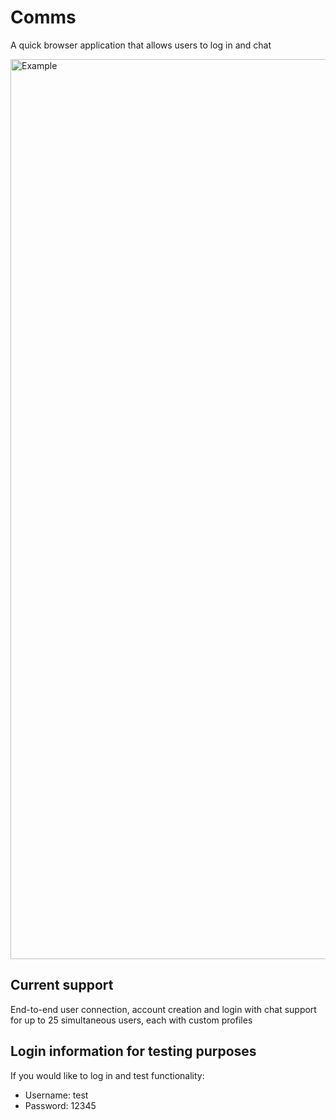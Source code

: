 # Comms
A quick browser application that allows users to log in and chat

<img width="1440" alt="Example" src="https://user-images.githubusercontent.com/81879857/150331126-363ba270-564c-4f44-838a-faadd63fee98.png">

## Current support
End-to-end user connection, account creation and login with chat support for up to 25 simultaneous users, each with custom profiles

## Login information for testing purposes
If you would like to log in and test functionality:
- Username: test
- Password: 12345
